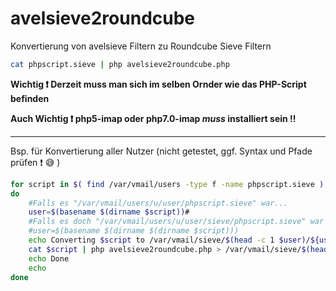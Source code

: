 # avelsieve2roundcube

Konvertierung von avelsieve Filtern zu Roundcube Sieve Filtern

```sh
cat phpscript.sieve | php avelsieve2roundcube.php
```

**Wichtig :exclamation: Derzeit muss man sich im selben Ornder wie das PHP-Script befinden**

**Auch Wichtig :exclamation: php5-imap oder php7.0-imap *muss* installiert sein :bangbang:**

----

Bsp. für Konvertierung aller Nutzer (nicht getestet, ggf. Syntax und Pfade prüfen :exclamation: :sweat_smile: )
```sh
for script in $( find /var/vmail/users -type f -name phpscript.sieve )
do
	#Falls es "/var/vmail/users/u/user/phpscript.sieve" war...
	user=$(basename $(dirname $script))#
	#Falls es doch "/var/vmail/users/u/user/sieve/phpscript.sieve" war dann...
	#user=$(basename $(dirname $(dirname $script)))
	echo Converting $script to /var/vmail/sieve/$(head -c 1 $user)/${user}/filter.sieve
	cat $script | php avelsieve2roundcube.php > /var/vmail/sieve/$(head -c 1 $user)/${user}/filter.sieve
	echo Done
	echo
done
```
